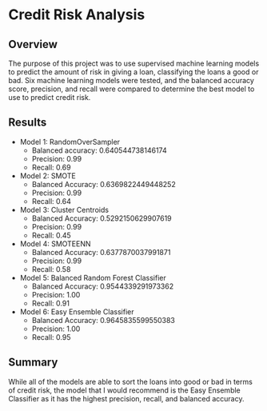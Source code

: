 # Credit Risk Analysis
## Overview
The purpose of this project was to use supervised machine learning models to predict the amount of risk in giving a loan, classifying the loans a good or bad. Six machine learning models were tested, and the balanced accuracy score, precision, and recall were compared to determine the best model to use to predict credit risk. 

## Results
* Model 1: RandomOverSampler
  * Balanced accuracy: 0.640544738146174
  * Precision: 0.99
  * Recall: 0.69 
* Model 2: SMOTE
  * Balanced Accuracy: 0.6369822449448252
  * Precision: 0.99
  * Recall: 0.64 
* Model 3: Cluster Centroids
  * Balanced Accuracy: 0.5292150629907619
  * Precision: 0.99 
  * Recall: 0.45
* Model 4: SMOTEENN
  * Balanced Accuracy: 0.6377870037991871
  * Precision: 0.99 
  * Recall: 0.58
* Model 5: Balanced Random Forest Classifier
  * Balanced Accuracy: 0.9544339291973362
  * Precision: 1.00
  * Recall: 0.91
* Model 6: Easy Ensemble Classifier
  * Balanced Accuracy: 0.9645835599550383
  * Precision: 1.00
  * Recall: 0.95

## Summary
While all of the models are able to sort the loans into good or bad in terms of credit risk, the model that I would recommend is the Easy Ensemble Classifier as it has the highest precision, recall, and balanced accuracy. 
